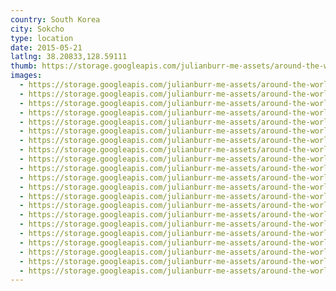```yaml
---
country: South Korea
city: Sokcho
type: location
date: 2015-05-21
latlng: 38.20833,128.59111
thumb: https://storage.googleapis.com/julianburr-me-assets/around-the-world/south-korea/sokcho/IMG_9624--thumb.JPG
images:
  - https://storage.googleapis.com/julianburr-me-assets/around-the-world/south-korea/sokcho/IMG_9671.JPG
  - https://storage.googleapis.com/julianburr-me-assets/around-the-world/south-korea/sokcho/IMG_9619.JPG
  - https://storage.googleapis.com/julianburr-me-assets/around-the-world/south-korea/sokcho/IMG_9538.JPG
  - https://storage.googleapis.com/julianburr-me-assets/around-the-world/south-korea/sokcho/IMG_9578.JPG
  - https://storage.googleapis.com/julianburr-me-assets/around-the-world/south-korea/sokcho/IMG_9540.JPG
  - https://storage.googleapis.com/julianburr-me-assets/around-the-world/south-korea/sokcho/IMG_9581.JPG
  - https://storage.googleapis.com/julianburr-me-assets/around-the-world/south-korea/sokcho/IMG_9614.JPG
  - https://storage.googleapis.com/julianburr-me-assets/around-the-world/south-korea/sokcho/IMG_9662.JPG
  - https://storage.googleapis.com/julianburr-me-assets/around-the-world/south-korea/sokcho/IMG_9574.JPG
  - https://storage.googleapis.com/julianburr-me-assets/around-the-world/south-korea/sokcho/IMG_9624.JPG
  - https://storage.googleapis.com/julianburr-me-assets/around-the-world/south-korea/sokcho/IMG_9664.JPG
  - https://storage.googleapis.com/julianburr-me-assets/around-the-world/south-korea/sokcho/IMG_9686.JPG
  - https://storage.googleapis.com/julianburr-me-assets/around-the-world/south-korea/sokcho/IMG_9556.JPG
  - https://storage.googleapis.com/julianburr-me-assets/around-the-world/south-korea/sokcho/IMG_9687.JPG
  - https://storage.googleapis.com/julianburr-me-assets/around-the-world/south-korea/sokcho/IMG_9552.JPG
  - https://storage.googleapis.com/julianburr-me-assets/around-the-world/south-korea/sokcho/IMG_9535.JPG
  - https://storage.googleapis.com/julianburr-me-assets/around-the-world/south-korea/sokcho/IMG_9607.JPG
  - https://storage.googleapis.com/julianburr-me-assets/around-the-world/south-korea/sokcho/IMG_9681.JPG
  - https://storage.googleapis.com/julianburr-me-assets/around-the-world/south-korea/sokcho/IMG_9551.JPG
  - https://storage.googleapis.com/julianburr-me-assets/around-the-world/south-korea/sokcho/IMG_9613.JPG
  - https://storage.googleapis.com/julianburr-me-assets/around-the-world/south-korea/sokcho/IMG_9537.JPG
---
```

